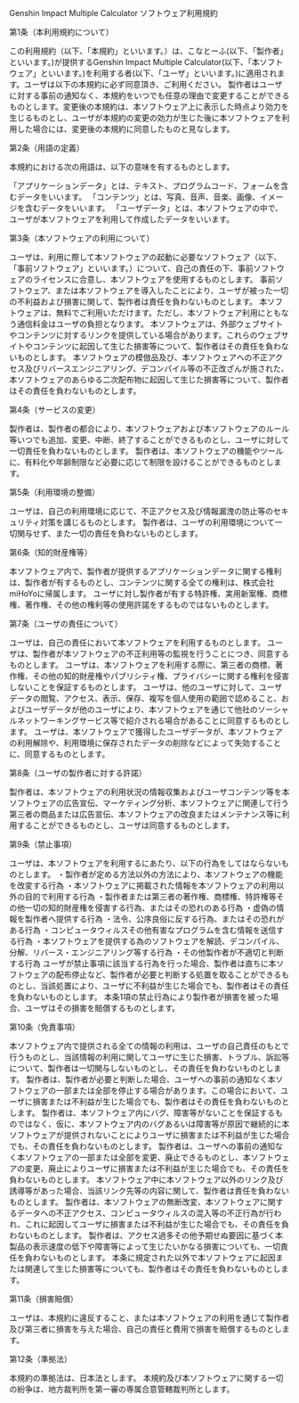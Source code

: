 Genshin Impact Multiple Calculator ソフトウェア利用規約

第1条（本利用規約について）

この利用規約（以下、「本規約」といいます。）は、こなとーふ(以下、「製作者」といいます。)が提供するGenshin Impact Multiple Calculator(以下、「本ソフトウェア」といいます。)を利用する者(以下、「ユーザ」といいます。)に適用されます。ユーザは以下の本規約に必ず同意頂き、ご利用ください。
製作者はユーザに対する事前の通知なく、本規約をいつでも任意の理由で変更することができるものとします。変更後の本規約は、本ソフトウェア上に表示した時点より効力を生じるものとし、ユーザが本規約の変更の効力が生じた後に本ソフトウェアを利用した場合には、変更後の本規約に同意したものと見なします。

第2条（用語の定義）

本規約における次の用語は、以下の意味を有するものとします。

「アプリケーションデータ」とは、テキスト、プログラムコード、フォームを含むデータをいいます。
「コンテンツ」とは、写真、音声、音楽、画像、イメージを含むデータをいいます。
「ユーザデータ」とは、本ソフトウェアの中で、ユーザが本ソフトウェアを利用して作成したデータをいいます。

第3条（本ソフトウェアの利用について）

ユーザは、利用に際して本ソフトウェアの起動に必要なソフトウェア（以下、「事前ソフトウェア」といいます。）について、自己の責任の下、事前ソフトウェアのライセンスに合意し、本ソフトウェアを使用するものとします。
事前ソフトウェア、または本ソフトウェアを導入したことにより、ユーザが被った一切の不利益および損害に関して、製作者は責任を負わないものとします。
本ソフトウェアは、無料でご利用いただけます。ただし、本ソフトウェア利用にともなう通信料金はユーザの負担となります。
本ソフトウェアは、外部ウェブサイトやコンテンツに対するリンクを提供している場合があります。これらのウェブサイトやコンテンツに起因して生じた損害等について、製作者はその責任を負わないものとします。
本ソフトウェアの模倣品及び、本ソフトウェアへの不正アクセス及びリバースエンジニアリング、デコンパイル等の不正改ざんが施された、本ソフトウェアのあらゆる二次配布物に起因して生じた損害等について、製作者はその責任を負わないものとします。

第4条（サービスの変更）

製作者は、製作者の都合により、本ソフトウェアおよび本ソフトウェアのルール等いつでも追加、変更、中断、終了することができるものとし、ユーザに対して一切責任を負わないものとします。
製作者は、本ソフトウェアの機能やツールに、有料化や年齢制限など必要に応じて制限を設けることができるものとします。

第5条（利用環境の整備）

ユーザは、自己の利用環境に応じて、不正アクセス及び情報漏洩の防止等のセキュリティ対策を講じるものとします。
製作者は、ユーザの利用環境について一切関与せず、また一切の責任を負わないものとします。

第6条（知的財産権等）

本ソフトウェア内で、製作者が提供するアプリケーションデータに関する権利は、製作者が有するものとし、コンテンツに関する全ての権利は、株式会社miHoYoに帰属します。
ユーザに対し製作者が有する特許権、実用新案権、商標権、著作権、その他の権利等の使用許諾をするものではないものとします。

第7条（ユーザの責任について）

ユーザは、自己の責任において本ソフトウェアを利用するものとします。
ユーザは、製作者が本ソフトウェアの不正利用等の監視を行うことにつき、同意するものとします。
ユーザは、本ソフトウェアを利用する際に、第三者の商標、著作権、その他の知的財産権やパブリシティ権、プライバシーに関する権利を侵害しないことを保証するものとします。
ユーザは、他のユーザに対して、ユーザデータの閲覧、アクセス、表示、保存、複写を個人使用の範囲で認めること、およびユーザデータが他のユーザにより、本ソフトウェアを通じて他社のソーシャルネットワーキングサービス等で紹介される場合があることに同意するものとします。
ユーザは、本ソフトウェアで獲得したユーザデータが、本ソフトウェアの利用解除や、利用環境に保存されたデータの削除などによって失効することに、同意するものとします。

第8条（ユーザの製作者に対する許諾）

製作者は、本ソフトウェアの利用状況の情報収集およびユーザコンテンツ等を本ソフトウェアの広告宣伝、マーケティング分析、本ソフトウェアに関連して行う第三者の商品または広告宣伝、本ソフトウェアの改良またはメンテナンス等に利用することができるものとし、ユーザは同意するものとします。

第9条（禁止事項）

ユーザは、本ソフトウェアを利用するにあたり、以下の行為をしてはならないものとします。
・製作者が定める方法以外の方法により、本ソフトウェアの機能を改変する行為
・本ソフトウェアに掲載された情報を本ソフトウェアの利用以外の目的で利用する行為
・製作者または第三者の著作権、商標権、特許権等その他一切の知的財産権を侵害する行為、またはその恐れのある行為
・虚偽の情報を製作者へ提供する行為
・法令、公序良俗に反する行為、またはその恐れがある行為
・コンピュータウィルスその他有害なプログラムを含む情報を送信する行為
・本ソフトウェアを提供する為のソフトウェアを解読、デコンパイル、分解、リバース・エンジニアリング等する行為
・その他製作者が不適切と判断する行為
ユーザが禁止事項に該当する行為を行った場合、製作者は直ちに本ソフトウェアの配布停止など、製作者が必要と判断する処置を取ることができるものとし、当該処置により、ユーザに不利益が生じた場合でも、製作者はその責任を負わないものとします。
本条1項の禁止行為により製作者が損害を被った場合、ユーザはその損害を賠償するものとします。

第10条（免責事項）

本ソフトウェア内で提供される全ての情報の利用は、ユーザの自己責任のもとで行うものとし、当該情報の利用に関してユーザに生じた損害、トラブル、訴訟等について、製作者は一切関与しないものとし、その責任を負わないものとします。
製作者は、製作者が必要と判断した場合、ユーザへの事前の通知なく本ソフトウェアの一部または全部を停止する場合があります。この場合において、ユーザに損害または不利益が生じた場合でも、製作者はその責任を負わないものとします。
製作者は、本ソフトウェア内にバグ、障害等がないことを保証するものではなく、仮に、本ソフトウェア内のバグあるいは障害等が原因で継続的に本ソフトウェアが提供されないことによりユーザに損害または不利益が生じた場合でも、その責任を負わないものとします。
製作者は、ユーザへの事前の通知なく本ソフトウェアの一部または全部を変更、廃止できるものとし、本ソフトウェアの変更、廃止によりユーザに損害または不利益が生じた場合でも、その責任を負わないものとします。
本ソフトウェア中に本ソフトウェア以外のリンク及び誘導等があった場合、当該リンク先等の内容に関して、製作者は責任を負わないものとします。
製作者は、本ソフトウェアの無断改変、本ソフトウェアに関するデータへの不正アクセス、コンピュータウィルスの混入等の不正行為が行われ、これに起因してユーザに損害または不利益が生じた場合でも、その責任を負わないものとします。
製作者は、アクセス過多その他予期せぬ要因に基づく本製品の表示速度の低下や障害等によって生じたいかなる損害についても、一切責任を負わないものとします。
本条に規定された以外で本ソフトウェアに起因または関連して生じた損害等についても、製作者はその責任を負わないものとします。

第11条（損害賠償）

ユーザは、本規約に違反すること、または本ソフトウェアの利用を通じて製作者及び第三者に損害を与えた場合、自己の責任と費用で損害を賠償するものとします。

第12条（準拠法）

本規約の準拠法は、日本法とします。
本規約及び本ソフトウェアに関する一切の紛争は、地方裁判所を第一審の専属合意管轄裁判所とします。